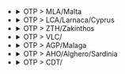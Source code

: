 
- <details><summary>OTP > MLA/Malta</summary>

  |TOTAL_PRICE|STAY_DAYS|FROM>TO|DATE|PRICE|TO>FROM|DATE|PRICE|
  |---|---|---|---|---|---|---|---|
  |264.0|2|OTP > MLA/Malta|2025-06-09|77.0|MLA/Malta > OTP|2025-06-11|187.0|
  |284.0|2|OTP > MLA/Malta|2025-05-12|77.0|MLA/Malta > OTP|2025-05-14|207.0|
  |294.0|2|OTP > MLA/Malta|2025-05-26|107.0|MLA/Malta > OTP|2025-05-28|187.0|
  |324.0|2|OTP > MLA/Malta|2025-06-02|137.0|MLA/Malta > OTP|2025-06-04|187.0|
  |324.0|2|OTP > MLA/Malta|2025-06-23|187.0|MLA/Malta > OTP|2025-06-25|137.0|
  |364.0|2|OTP > MLA/Malta|2025-05-19|77.0|MLA/Malta > OTP|2025-05-21|287.0|
  |394.0|2|OTP > MLA/Malta|2025-06-16|187.0|MLA/Malta > OTP|2025-06-18|207.0|
  |404.0|2|OTP > MLA/Malta|2025-04-28|287.0|MLA/Malta > OTP|2025-04-30|117.0|
  |414.0|2|OTP > MLA/Malta|2025-05-14|157.0|MLA/Malta > OTP|2025-05-16|257.0|
  |424.0|2|OTP > MLA/Malta|2025-07-02|107.0|MLA/Malta > OTP|2025-07-04|317.0|
  |464.0|2|OTP > MLA/Malta|2025-05-05|257.0|MLA/Malta > OTP|2025-05-07|207.0|
  |474.0|2|OTP > MLA/Malta|2025-05-07|187.0|MLA/Malta > OTP|2025-05-09|287.0|
  |474.0|2|OTP > MLA/Malta|2025-05-28|107.0|MLA/Malta > OTP|2025-05-30|367.0|
  |494.0|2|OTP > MLA/Malta|2025-04-21|287.0|MLA/Malta > OTP|2025-04-23|207.0|
  |494.0|2|OTP > MLA/Malta|2025-07-07|77.0|MLA/Malta > OTP|2025-07-09|417.0|
  |504.0|2|OTP > MLA/Malta|2025-05-21|137.0|MLA/Malta > OTP|2025-05-23|367.0|
  |514.0|2|OTP > MLA/Malta|2025-07-28|257.0|MLA/Malta > OTP|2025-07-30|257.0|
  |524.0|2|OTP > MLA/Malta|2025-06-18|237.0|MLA/Malta > OTP|2025-06-20|287.0|
  |554.0|2|OTP > MLA/Malta|2025-07-14|137.0|MLA/Malta > OTP|2025-07-16|417.0|
  |574.0|2|OTP > MLA/Malta|2025-06-25|207.0|MLA/Malta > OTP|2025-06-27|367.0|

  </details>

- <details><summary>OTP > LCA/Larnaca/Cyprus</summary>

  |TOTAL_PRICE|STAY_DAYS|FROM>TO|DATE|PRICE|TO>FROM|DATE|PRICE|
  |---|---|---|---|---|---|---|---|
  |394.0|2|OTP > LCA/Larnaca/Cyprus|2025-05-12|237.0|LCA/Larnaca/Cyprus > OTP|2025-05-14|157.0|
  |394.0|2|OTP > LCA/Larnaca/Cyprus|2025-05-21|237.0|LCA/Larnaca/Cyprus > OTP|2025-05-23|157.0|
  |414.0|2|OTP > LCA/Larnaca/Cyprus|2025-05-19|257.0|LCA/Larnaca/Cyprus > OTP|2025-05-21|157.0|
  |424.0|1|OTP > LCA/Larnaca/Cyprus|2025-05-07|187.0|LCA/Larnaca/Cyprus > OTP|2025-05-08|237.0|
  |444.0|2|OTP > LCA/Larnaca/Cyprus|2025-05-07|187.0|LCA/Larnaca/Cyprus > OTP|2025-05-09|257.0|
  |444.0|1|OTP > LCA/Larnaca/Cyprus|2025-05-15|207.0|LCA/Larnaca/Cyprus > OTP|2025-05-16|237.0|
  |444.0|1|OTP > LCA/Larnaca/Cyprus|2025-05-18|207.0|LCA/Larnaca/Cyprus > OTP|2025-05-19|237.0|
  |444.0|1|OTP > LCA/Larnaca/Cyprus|2025-05-22|287.0|LCA/Larnaca/Cyprus > OTP|2025-05-23|157.0|
  |464.0|2|OTP > LCA/Larnaca/Cyprus|2025-05-05|257.0|LCA/Larnaca/Cyprus > OTP|2025-05-07|207.0|
  |464.0|1|OTP > LCA/Larnaca/Cyprus|2025-05-08|207.0|LCA/Larnaca/Cyprus > OTP|2025-05-09|257.0|
  |494.0|2|OTP > LCA/Larnaca/Cyprus|2025-05-14|257.0|LCA/Larnaca/Cyprus > OTP|2025-05-16|237.0|
  |494.0|1|OTP > LCA/Larnaca/Cyprus|2025-05-21|237.0|LCA/Larnaca/Cyprus > OTP|2025-05-22|257.0|
  |494.0|2|OTP > LCA/Larnaca/Cyprus|2025-05-26|207.0|LCA/Larnaca/Cyprus > OTP|2025-05-28|287.0|
  |494.0|1|OTP > LCA/Larnaca/Cyprus|2025-06-01|257.0|LCA/Larnaca/Cyprus > OTP|2025-06-02|237.0|
  |494.0|2|OTP > LCA/Larnaca/Cyprus|2025-06-02|237.0|LCA/Larnaca/Cyprus > OTP|2025-06-04|257.0|
  |514.0|1|OTP > LCA/Larnaca/Cyprus|2025-06-04|257.0|LCA/Larnaca/Cyprus > OTP|2025-06-05|257.0|
  |524.0|1|OTP > LCA/Larnaca/Cyprus|2025-06-05|207.0|LCA/Larnaca/Cyprus > OTP|2025-06-06|317.0|
  |544.0|1|OTP > LCA/Larnaca/Cyprus|2025-05-14|257.0|LCA/Larnaca/Cyprus > OTP|2025-05-15|287.0|
  |554.0|2|OTP > LCA/Larnaca/Cyprus|2025-05-23|237.0|LCA/Larnaca/Cyprus > OTP|2025-05-25|317.0|
  |574.0|1|OTP > LCA/Larnaca/Cyprus|2025-05-11|207.0|LCA/Larnaca/Cyprus > OTP|2025-05-12|367.0|
  |574.0|1|OTP > LCA/Larnaca/Cyprus|2025-05-25|257.0|LCA/Larnaca/Cyprus > OTP|2025-05-26|317.0|
  |574.0|1|OTP > LCA/Larnaca/Cyprus|2025-05-29|207.0|LCA/Larnaca/Cyprus > OTP|2025-05-30|367.0|
  |574.0|2|OTP > LCA/Larnaca/Cyprus|2025-06-04|257.0|LCA/Larnaca/Cyprus > OTP|2025-06-06|317.0|
  |574.0|1|OTP > LCA/Larnaca/Cyprus|2025-06-12|257.0|LCA/Larnaca/Cyprus > OTP|2025-06-13|317.0|
  |574.0|1|OTP > LCA/Larnaca/Cyprus|2025-06-18|287.0|LCA/Larnaca/Cyprus > OTP|2025-06-19|287.0|

  </details>

- <details><summary>OTP > ZTH/Zakinthos</summary>

  |TOTAL_PRICE|STAY_DAYS|FROM>TO|DATE|PRICE|TO>FROM|DATE|PRICE|
  |---|---|---|---|---|---|---|---|
  |484.0|2|OTP > ZTH/Zakinthos|2025-06-17|367.0|ZTH/Zakinthos > OTP|2025-06-19|117.0|

  </details>

- <details><summary>OTP > VLC/</summary>

  |TOTAL_PRICE|STAY_DAYS|FROM>TO|DATE|PRICE|TO>FROM|DATE|PRICE|
  |---|---|---|---|---|---|---|---|
  |494.0|1|OTP > VLC/|2025-05-21|237.0|VLC/ > OTP|2025-05-22|257.0|

  </details>

- <details><summary>OTP > AGP/Malaga</summary>

  |TOTAL_PRICE|STAY_DAYS|FROM>TO|DATE|PRICE|TO>FROM|DATE|PRICE|
  |---|---|---|---|---|---|---|---|
  |524.0|1|OTP > AGP/Malaga|2025-05-20|237.0|AGP/Malaga > OTP|2025-05-21|287.0|
  |524.0|2|OTP > AGP/Malaga|2025-05-20|237.0|AGP/Malaga > OTP|2025-05-22|287.0|
  |544.0|1|OTP > AGP/Malaga|2025-05-21|257.0|AGP/Malaga > OTP|2025-05-22|287.0|
  |554.0|1|OTP > AGP/Malaga|2025-05-26|237.0|AGP/Malaga > OTP|2025-05-27|317.0|
  |574.0|2|OTP > AGP/Malaga|2025-05-19|287.0|AGP/Malaga > OTP|2025-05-21|287.0|
  |574.0|2|OTP > AGP/Malaga|2025-06-16|257.0|AGP/Malaga > OTP|2025-06-18|317.0|
  |574.0|2|OTP > AGP/Malaga|2025-06-17|287.0|AGP/Malaga > OTP|2025-06-19|287.0|
  |574.0|1|OTP > AGP/Malaga|2025-06-18|287.0|AGP/Malaga > OTP|2025-06-19|287.0|

  </details>

- <details><summary>OTP > AHO/Alghero/Sardinia</summary>

  |TOTAL_PRICE|STAY_DAYS|FROM>TO|DATE|PRICE|TO>FROM|DATE|PRICE|
  |---|---|---|---|---|---|---|---|
  |524.0|2|OTP > AHO/Alghero/Sardinia|2025-06-16|367.0|AHO/Alghero/Sardinia > OTP|2025-06-18|157.0|

  </details>

- <details><summary>OTP > CDT/</summary>

  |TOTAL_PRICE|STAY_DAYS|FROM>TO|DATE|PRICE|TO>FROM|DATE|PRICE|
  |---|---|---|---|---|---|---|---|
  |524.0|2|OTP > CDT/|2025-05-12|287.0|CDT/ > OTP|2025-05-14|237.0|
  |554.0|2|OTP > CDT/|2025-06-04|237.0|CDT/ > OTP|2025-06-06|317.0|
  |574.0|2|OTP > CDT/|2025-05-14|207.0|CDT/ > OTP|2025-05-16|367.0|

  </details>
